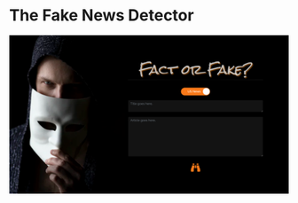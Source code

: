 # The Fake News Detector

<img src='https://github.com/yazhcodes/FakeNewsDetector/blob/main/static/images/Website%20snapshot.png'></img>
